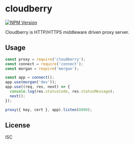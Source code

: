 # cloudberry

[![NPM Version](http://img.shields.io/npm/v/cloudberry.svg)](https://www.npmjs.org/package/cloudberry)

Cloudberry is HTTP/HTTPS middleware driven proxy server.

## Usage

```js
const proxy = require('cloudberry');
const connect = require('connect');
const morgan = require('morgan');

const app = connect();
app.use(morgan('dev'));
app.use((req, res, next) => {
  console.log(res.statusCode, res.statusMessage);
  next();
});

proxy({ key, cert }, app).listen(8000);
```

## License

ISC
